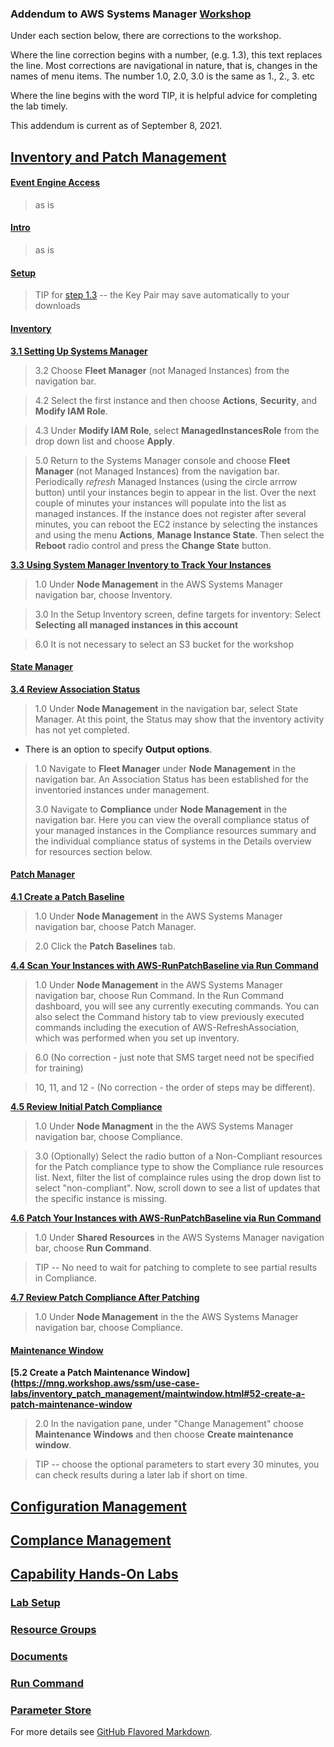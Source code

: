 ### Addendum to AWS Systems Manager [Workshop](https://mng.workshop.aws/ssm.html)


Under each section below, there are corrections to the workshop. 

Where the line correction begins with a number, (e.g. 1.3), this text replaces the line. Most corrections are navigational in nature, that is, changes in the names of menu items. The number 1.0, 2.0, 3.0 is the same as 1., 2., 3. etc

Where the line begins with the word TIP, it is helpful advice for completing the lab timely. 

This addendum is current as of September 8, 2021.

## [Inventory and Patch Management](https://mng.workshop.aws/ssm/use-case-labs/inventory_patch_management.html) 

#### [Event Engine Access](https://mng.workshop.aws/ssm/use-case-labs/inventory_patch_management/event_engine.html)
   >as is

#### [Intro](https://mng.workshop.aws/ssm/use-case-labs/inventory_patch_management/intro.html) 
   >as is

#### [Setup](https://mng.workshop.aws/ssm/use-case-labs/inventory_patch_management/setup.html)   
   >TIP for [step 1.3](https://mng.workshop.aws/ssm/use-case-labs/inventory_patch_management/setup.html#13-create-an-ec2-key-pair) -- the Key Pair may save automatically to your downloads
  
#### [Inventory](https://mng.workshop.aws/ssm/use-case-labs/inventory_patch_management/inventory.html)

**[3.1 Setting Up Systems Manager](https://mng.workshop.aws/ssm/use-case-labs/inventory_patch_management/inventory.html#31-setting-up-systems-manager)**

   > 3.2 Choose **Fleet Manager** (not Managed Instances) from the navigation bar.
   
   > 4.2 Select the first instance and then choose **Actions**, **Security**, and **Modify IAM Role**.
   
   > 4.3 Under **Modify IAM Role**, select **ManagedInstancesRole** from the drop down list and choose **Apply**.
   
   > 5.0 Return to the Systems Manager console and choose **Fleet Manager** (not Managed Instances) from the navigation bar. Periodically *refresh* Managed Instances (using the circle arrrow button) until your instances begin to appear in the list. Over the next couple of minutes your instances will populate into the list as managed instances. If the instance does not register after several minutes, you can reboot the EC2 instance by selecting the instances and using the menu **Actions**, **Manage Instance State**. Then select the **Reboot** radio control and press the **Change State** button.

**[3.3 Using System Manager Inventory to Track Your Instances](https://mng.workshop.aws/ssm/use-case-labs/inventory_patch_management/inventory.html#33-using-systems-manager-inventory-to-track-your-instances)**

   > 1.0 Under **Node Management** in the AWS Systems Manager navigation bar, choose Inventory.
   
   > 3.0 In the Setup Inventory screen, define targets for inventory:  Select **Selecting all managed instances in this account**
   
   > 6.0 It is not necessary to select an S3 bucket for the workshop

#### [State Manager](https://mng.workshop.aws/ssm/use-case-labs/inventory_patch_management/statemgr.html) 

**[3.4 Review Association Status](https://mng.workshop.aws/ssm/use-case-labs/inventory_patch_management/statemgr.html#34-review-association-status)**
   > 1.0 Under **Node Management** in the navigation bar, select State Manager. At this point, the Status may show that the inventory activity has not yet completed. 
   
   * There is an option to specify **Output options**.
   > 1.0 Navigate to **Fleet Manager** under **Node Management** in the navigation bar. An Association Status has been established for the inventoried instances under management.
   >   
   >  3.0 Navigate to **Compliance** under **Node Management** in the navigation bar. Here you can view the overall compliance status of your managed instances in the Compliance resources summary and the individual compliance status of systems in the Details overview for resources section below.
  

#### [Patch Manager](https://mng.workshop.aws/ssm/use-case-labs/inventory_patch_management/patch.html) 

**[4.1 Create a Patch Baseline](https://mng.workshop.aws/ssm/use-case-labs/inventory_patch_management/patch.html#41-create-a-patch-baseline)**
   > 1.0 Under **Node Management** in the AWS Systems Manager navigation bar, choose Patch Manager.

   > 2.0 Click the **Patch Baselines** tab.

**[4.4 Scan Your Instances with AWS-RunPatchBaseline via Run Command](https://mng.workshop.aws/ssm/use-case-labs/inventory_patch_management/patch.html#44-scan-your-instances-with-aws-runpatchbaseline-via-run-command)**

   > 1.0 Under **Node Management** in the AWS Systems Manager navigation bar, choose Run Command. In the Run Command dashboard, you will see any currently executing commands. You can also select the Command history tab to view previously executed commands including the execution of AWS-RefreshAssociation, which was performed when you set up inventory.

   >  6.0 (No correction - just note that SMS target need not be specified for training)

   > 10, 11, and 12 - (No correction - the order of steps may be different). 

**[4.5 Review Initial Patch Compliance](https://mng.workshop.aws/ssm/use-case-labs/inventory_patch_management/patch.html#45-review-initial-patch-compliance)**
   > 1.0  Under **Node Managment** in the the AWS Systems Manager navigation bar, choose Compliance.

   > 3.0 (Optionally) Select the radio button of a Non-Compliant resources for the Patch compliance type to show the Compliance rule resources list. Next, filter the list of complaince rules using the drop down list to select "non-compliant". Now, scroll down to see a list of updates that the specific instance is missing.

**[4.6 Patch Your Instances with AWS-RunPatchBaseline via Run Command](https://mng.workshop.aws/ssm/use-case-labs/inventory_patch_management/patch.html#46-patch-your-instances-with-aws-runpatchbaseline-via-run-command)**
   > 1.0 Under **Shared Resources** in the AWS Systems Manager navigation bar, choose **Run Command**.
  
   > TIP -- No need to wait for patching to complete to see partial results in Compliance.
   
**[4.7 Review Patch Compliance After Patching](https://mng.workshop.aws/ssm/use-case-labs/inventory_patch_management/patch.html#47-review-patch-compliance-after-patching)**

   > 1.0 Under **Node Management** in the the AWS Systems Manager navigation bar, choose Compliance.


#### [Maintenance Window](https://mng.workshop.aws/ssm/use-case-labs/inventory_patch_management/maintwindow.html) 

**[5.2 Create a Patch Maintenance Window](https://mng.workshop.aws/ssm/use-case-labs/inventory_patch_management/maintwindow.html#52-create-a-patch-maintenance-window**

   > 2.0 In the navigation pane, under "Change Management" choose **Maintenance Windows** and then choose **Create maintenance window**.
   
   > TIP -- choose the optional parameters to start every 30 minutes, you can check results during a later lab if short on time.



## [Configuration Management](https://mng.workshop.aws/ssm/use-case-labs/configmanagement.html)

## [Complance Management](https://mng.workshop.aws/ssm/use-case-labs/configurationcompliance.html)


## [Capability Hands-On Labs](https://mng.workshop.aws/ssm/capability_hands-on_labs.html)

### [Lab Setup](https://mng.workshop.aws/ssm/capability_hands-on_labs/setup.html)

### [Resource Groups](https://mng.workshop.aws/ssm/capability_hands-on_labs/resourcegroups_tags.html)

### [Documents](https://mng.workshop.aws/ssm/capability_hands-on_labs/documents.html)

### [Run Command](https://mng.workshop.aws/ssm/capability_hands-on_labs/runcommand.html)

### [Parameter Store](https://mng.workshop.aws/ssm/capability_hands-on_labs/parameterstore.html)






For more details see [GitHub Flavored Markdown](https://guides.github.com/features/mastering-markdown/).

